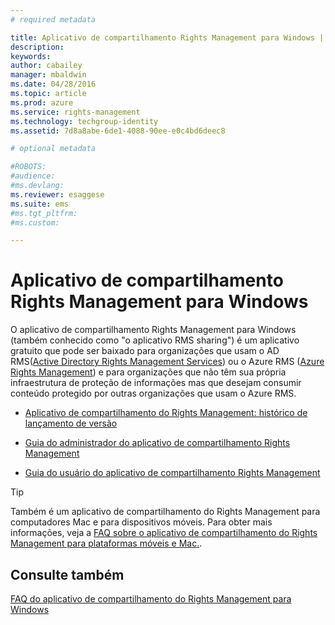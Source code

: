 ```yaml
---
# required metadata

title: Aplicativo de compartilhamento Rights Management para Windows | Azure RMS
description:
keywords:
author: cabailey
manager: mbaldwin
ms.date: 04/28/2016
ms.topic: article
ms.prod: azure
ms.service: rights-management
ms.technology: techgroup-identity
ms.assetid: 7d8a8abe-6de1-4088-90ee-e0c4bd6deec8

# optional metadata

#ROBOTS:
#audience:
#ms.devlang:
ms.reviewer: esaggese
ms.suite: ems
#ms.tgt_pltfrm:
#ms.custom:

---
```


# Aplicativo de compartilhamento Rights Management para Windows
O aplicativo de compartilhamento Rights Management para Windows (também conhecido como "o aplicativo RMS sharing") é um aplicativo gratuito que pode ser baixado para organizações que usam o AD RMS([Active Directory Rights Management Services](https://technet.microsoft.com/library/cc772403.aspx)) ou o Azure RMS ([Azure Rights Management](../understand-explore/azure-rights-management.md)) e para organizações que não têm sua própria infraestrutura de proteção de informações mas que desejam consumir conteúdo protegido por outras organizações que usam o Azure RMS.

-   [Aplicativo de compartilhamento do Rights Management: histórico de lançamento de versão](sharing-app-version-release-history.md)

-   [Guia do administrador do aplicativo de compartilhamento Rights Management](sharing-app-admin-guide.md)

-   [Guia do usuário do aplicativo de compartilhamento Rights Management](sharing-app-user-guide.md)

> [!TIP]
> Também é um aplicativo de compartilhamento do Rights Management para computadores Mac e para dispositivos móveis. Para obter mais informações, veja a [FAQ sobre o aplicativo de compartilhamento do Rights Management para plataformas móveis e Mac.](http://technet.microsoft.com/dn451248).

## Consulte também
[FAQ do aplicativo de compartilhamento do Rights Management para Windows](http://technet.microsoft.com/dn467883)



<!--HONumber=Apr16_HO3-->


